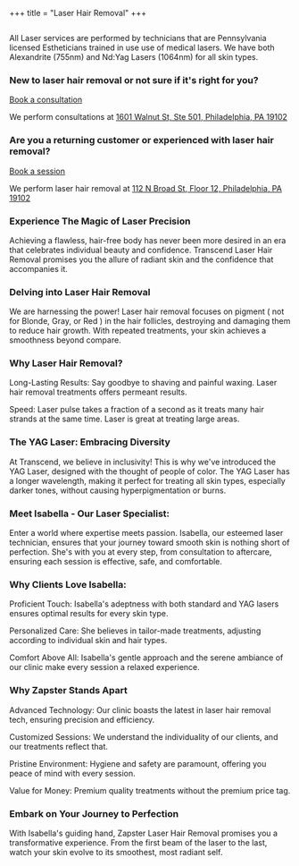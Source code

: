 +++
title = "Laser Hair Removal"
+++

<div class="column scroll fade-in">
  <p>All Laser services are performed by technicians that are Pennsylvania licensed Estheticians trained in use use of medical lasers. We have both Alexandrite (755nm) and Nd:Yag Lasers (1064nm) for all skin types.</p>
  <h3>New to laser hair removal or not sure if it's right for you?</h3>
  <a class="link" href="https://www.yocale.com/widget/zapster?locations=154042&op=304958~-1">
    Book a consultation
  </a>
  <p>We perform consultations at <a href="https://maps.app.goo.gl/ELzdvZycmVgiZGsK6">1601 Walnut St, Ste 501, Philadelphia, PA 19102</a></p>
  <h3>Are you a returning customer or experienced with laser hair removal?</h3>
  <a class="link" href="https://www.yocale.com/widget/zapster?locations=154702&op=~-1">
    Book a session
  </a>
  <p>We perform laser hair removal at <a href="https://maps.app.goo.gl/Mp8uCUEbKG6c61766">112 N Broad St, Floor 12, Philadelphia, PA 19102</a></p>
  <h3>Experience The Magic of Laser Precision</h3>
  <p>
    Achieving a flawless, hair-free body has never been more desired in an era that celebrates individual beauty and confidence. Transcend Laser Hair Removal promises you the allure of radiant skin and the confidence that accompanies it.
  </p>
  <h3>Delving into Laser Hair Removal</h3>
  <p>
    We are harnessing the power! Laser hair removal focuses on pigment ( not for Blonde, Gray, or Red ) in the hair follicles, destroying and damaging them to reduce hair growth. With repeated treatments, your skin achieves a smoothness beyond compare. 
  </p>
  <h3>Why Laser Hair Removal?</h3>
  <p>
    Long-Lasting Results: Say goodbye to shaving and painful waxing. Laser hair removal treatments offers permeant results.
  </p>
  <p>
    Speed: Laser pulse takes a fraction of a second as it treats many hair strands at the same time. Laser is great at treating large areas.
  </p>
  <h3>The YAG Laser: Embracing Diversity</h3>
  <p>At Transcend, we believe in inclusivity! This is why we've introduced the YAG Laser, designed with the thought of people of color. The YAG Laser has a longer wavelength, making it perfect for treating all skin types, especially darker tones, without causing hyperpigmentation or burns.</p>
  <h3>Meet Isabella - Our Laser Specialist: </h3>
  <p>Enter a world where expertise meets passion. Isabella, our esteemed laser technician, ensures that your journey toward smooth skin is nothing short of perfection. She's with you at every step, from consultation to aftercare, ensuring each session is effective, safe, and comfortable.</p>
  <h3>Why Clients Love Isabella:</h3>
  <p>Proficient Touch: Isabella's adeptness with both standard and YAG lasers ensures optimal results for every skin type.</p>
  <p>Personalized Care: She believes in tailor-made treatments, adjusting according to individual skin and hair types.</p>
  <p>Comfort Above All: Isabella's gentle approach and the serene ambiance of our clinic make every session a relaxed experience.</p>
  <h3>Why Zapster Stands Apart</h3>
  <p>Advanced Technology: Our clinic boasts the latest in laser hair removal tech, ensuring precision and efficiency.</p>
  <p>Customized Sessions: We understand the individuality of our clients, and our treatments reflect that.</p>
  <p>Pristine Environment: Hygiene and safety are paramount, offering you peace of mind with every session.</p>
  <p>Value for Money: Premium quality treatments without the premium price tag.</p>
  <h3>Embark on Your Journey to Perfection</h3>
  <p>With Isabella's guiding hand, Zapster Laser Hair Removal promises you a transformative experience. From the first beam of the laser to the last, watch your skin evolve to its smoothest, most radiant self.</p>
</div>
